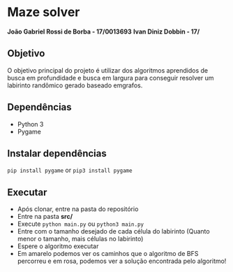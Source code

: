 # Maze solver
**João Gabriel Rossi de Borba - 17/0013693**
**Ivan Diniz Dobbin - 17/**

## Objetivo
O objetivo principal do projeto é utilizar dos algoritmos aprendidos de busca em profundidade e busca em largura para conseguir resolver um labirinto randômico gerado baseado emgrafos.

## Dependências
- Python 3
- Pygame

## Instalar dependências
`pip install pygame` or `pip3 install pygame`

## Executar
- Após clonar, entre na pasta do repositório
- Entre na pasta **src/**
- Execute `python main.py` ou `python3 main.py`
- Entre com o tamanho desejado de cada célula do labirinto (Quanto menor o tamanho, mais células no labirinto)
- Espere o algoritmo executar
- Em amarelo podemos ver os caminhos que o algoritmo de BFS percorreu e em rosa, podemos ver a solução encontrada pelo algoritmo!
